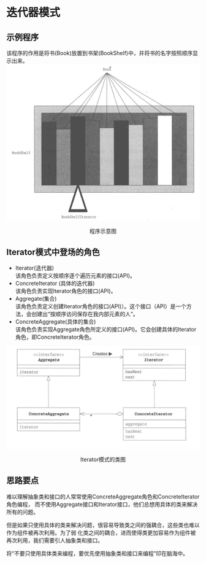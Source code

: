 # 迭代器模式
## 示例程序
该程序的作用是将书(Book)放置到书架(BookShelf)中，并将书的名字按照顺序显示出来。
![程序示意图](img/程序示意图.png) 

<div style="text-align: center;">程序示意图</div>


## Iterator模式中登场的角色
- Iterator(迭代器)  
  该角色负责定义按顺序逐个遍历元素的接口(API)。
- ConcreteIterator (具体的迭代器)  
  该角色负责实现Iterator角色的接口(API)。
- Aggregate(集合)  
  该角色负责定义创建Iterator角色的接口(API)）。这个接口（API）是一个方法，会创建出“按顺序访问保存在我内部元素的人”。
- ConcreteAggregate(具体的集合)  
  该角色负责实现Aggregate角色所定义的接口(API)。它会创建具体的Iterator角色，即ConcreteIterator角色。

![Iterator模式的类图](img/Iterator模式的类图.png)
<div style="text-align: center;">Iterator模式的类图</div>

## 思路要点
难以理解抽象类和接口的人常常使用ConcreteAggregate角色和ConcreteIterator角色编程，
而不使用Aggregate接口和Iterator接口，他们总想用具体的类来解决所有的问题。  

但是如果只使用具体的类来解决问题，很容易导致类之间的强耦合，这些类也难以作为组件被再次利用。为了弱
化类之间的耦合，进而使得类更加容易作为组件被再次利用，我们需要引人抽象类和接口。 

将“不要只使用具体类来编程，要优先使用抽象类和接口来编程”印在脑海中。
